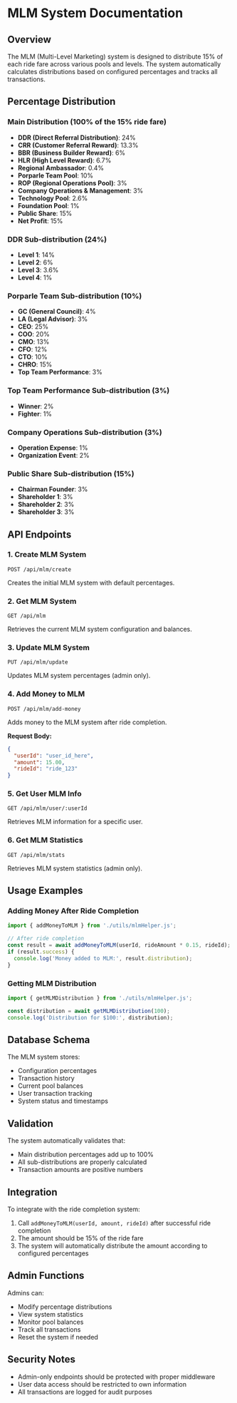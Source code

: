 # MLM System Documentation

## Overview
The MLM (Multi-Level Marketing) system is designed to distribute 15% of each ride fare across various pools and levels. The system automatically calculates distributions based on configured percentages and tracks all transactions.

## Percentage Distribution

### Main Distribution (100% of the 15% ride fare)
- **DDR (Direct Referral Distribution)**: 24%
- **CRR (Customer Referral Reward)**: 13.3%
- **BBR (Business Builder Reward)**: 6%
- **HLR (High Level Reward)**: 6.7%
- **Regional Ambassador**: 0.4%
- **Porparle Team Pool**: 10%
- **ROP (Regional Operations Pool)**: 3%
- **Company Operations & Management**: 3%
- **Technology Pool**: 2.6%
- **Foundation Pool**: 1%
- **Public Share**: 15%
- **Net Profit**: 15%

### DDR Sub-distribution (24%)
- **Level 1**: 14%
- **Level 2**: 6%
- **Level 3**: 3.6%
- **Level 4**: 1%

### Porparle Team Sub-distribution (10%)
- **GC (General Council)**: 4%
- **LA (Legal Advisor)**: 3%
- **CEO**: 25%
- **COO**: 20%
- **CMO**: 13%
- **CFO**: 12%
- **CTO**: 10%
- **CHRO**: 15%
- **Top Team Performance**: 3%

### Top Team Performance Sub-distribution (3%)
- **Winner**: 2%
- **Fighter**: 1%

### Company Operations Sub-distribution (3%)
- **Operation Expense**: 1%
- **Organization Event**: 2%

### Public Share Sub-distribution (15%)
- **Chairman Founder**: 3%
- **Shareholder 1**: 3%
- **Shareholder 2**: 3%
- **Shareholder 3**: 3%

## API Endpoints

### 1. Create MLM System
```
POST /api/mlm/create
```
Creates the initial MLM system with default percentages.

### 2. Get MLM System
```
GET /api/mlm
```
Retrieves the current MLM system configuration and balances.

### 3. Update MLM System
```
PUT /api/mlm/update
```
Updates MLM system percentages (admin only).

### 4. Add Money to MLM
```
POST /api/mlm/add-money
```
Adds money to the MLM system after ride completion.

**Request Body:**
```json
{
  "userId": "user_id_here",
  "amount": 15.00,
  "rideId": "ride_123"
}
```

### 5. Get User MLM Info
```
GET /api/mlm/user/:userId
```
Retrieves MLM information for a specific user.

### 6. Get MLM Statistics
```
GET /api/mlm/stats
```
Retrieves MLM system statistics (admin only).

## Usage Examples

### Adding Money After Ride Completion
```javascript
import { addMoneyToMLM } from './utils/mlmHelper.js';

// After ride completion
const result = await addMoneyToMLM(userId, rideAmount * 0.15, rideId);
if (result.success) {
  console.log('Money added to MLM:', result.distribution);
}
```

### Getting MLM Distribution
```javascript
import { getMLMDistribution } from './utils/mlmHelper.js';

const distribution = await getMLMDistribution(100);
console.log('Distribution for $100:', distribution);
```

## Database Schema

The MLM system stores:
- Configuration percentages
- Transaction history
- Current pool balances
- User transaction tracking
- System status and timestamps

## Validation

The system automatically validates that:
- Main distribution percentages add up to 100%
- All sub-distributions are properly calculated
- Transaction amounts are positive numbers

## Integration

To integrate with the ride completion system:
1. Call `addMoneyToMLM(userId, amount, rideId)` after successful ride completion
2. The amount should be 15% of the ride fare
3. The system will automatically distribute the amount according to configured percentages

## Admin Functions

Admins can:
- Modify percentage distributions
- View system statistics
- Monitor pool balances
- Track all transactions
- Reset the system if needed

## Security Notes

- Admin-only endpoints should be protected with proper middleware
- User data access should be restricted to own information
- All transactions are logged for audit purposes 